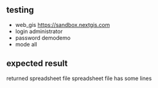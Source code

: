 ## testing

* web_gis https://sandbox.nextgis.com
* login administrator
* password demodemo
* mode all

## expected result

returned spreadsheet file
spreadsheet file has some lines